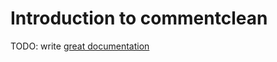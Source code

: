 # Introduction to commentclean

TODO: write [great documentation](http://jacobian.org/writing/what-to-write/)
